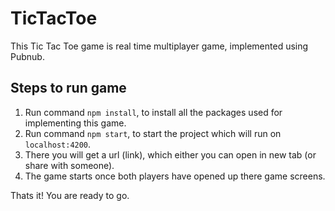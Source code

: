 # TicTacToe

This Tic Tac Toe game is real time multiplayer game, implemented using Pubnub.

## Steps to run game

1) Run command `npm install`, to install all the packages used for implementing this game.
2) Run command `npm start`, to start the project which will run on `localhost:4200`.
3) There you will get a url (link), which either you can open in new tab (or share with someone).
4) The game starts once both players have opened up there game screens.

Thats it! You are ready to go.

